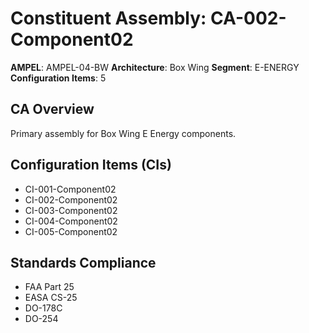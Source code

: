 # Constituent Assembly: CA-002-Component02

**AMPEL**: AMPEL-04-BW
**Architecture**: Box Wing
**Segment**: E-ENERGY
**Configuration Items**: 5

## CA Overview
Primary assembly for Box Wing E Energy components.

## Configuration Items (CIs)
- CI-001-Component02
- CI-002-Component02
- CI-003-Component02
- CI-004-Component02
- CI-005-Component02

## Standards Compliance
- FAA Part 25
- EASA CS-25
- DO-178C
- DO-254
